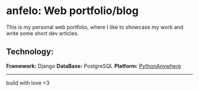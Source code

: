 # anfelo: Web portfolio/blog

This is my personal web portfolio, where I like to showcase my work and write some short dev articles.


## Technology:

**Framework:** Django
**DataBase:** PostgreSQL
**Platform:** [PythonAnywhere](https://www.pythonanywhere.com/)

---
build with love <3
